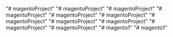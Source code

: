 "# magentoProject" 
"# magentoProject" 
"# magentoProject" 
"# magentoProject" 
"# magentoProject" 
"# magentoProject" 
"# magentoProject" 
"# magentoProject" 
"# magentoProject" 
"# magentoProject" 
"# magentoProject" 
"# magento1" 
"# magento1" 
